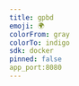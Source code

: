 ```yaml
---
title: gpbd
emoji: 🌍
colorFrom: gray
colorTo: indigo
sdk: docker
pinned: false
app_port:8080
---
```


